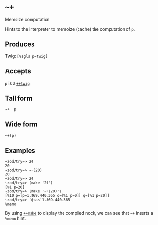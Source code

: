 `~+`
====

Memoize computation

Hints to the interpreter to memoize (cache) the computation of `p`.

Produces
--------

Twig: `[%sgls p=twig]`

Accepts
-------

`p` is a [`++twig`]()

Tall form
---------

    ~+  p

Wide form
---------

    ~+(p)

Examples
--------

    ~zod/try=> 20
    20
    ~zod/try=> ~+(20)
    20
    ~zod/try=> 20
    ~zod/try=> (make '20')
    [%1 p=20]
    ~zod/try=> (make '~+(20)')
    [%10 p=[p=1.869.440.365 q=[%1 p=0]] q=[%1 p=20]]
    ~zod/try=> `@tas`1.869.440.365
    %memo

By using [`++make`]() to display the compiled nock, we can see that `~+`
inserts a `%memo` hint.
